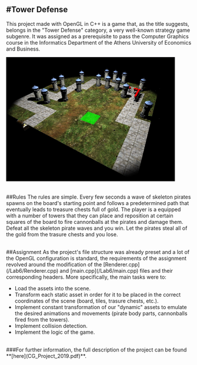 #Tower Defense
----

This project made with OpenGL in C++ is a game that, as the title suggests, belongs in the "Tower Defense" category, a very well-known strategy game subgenre. It was assigned as a prerequisite to pass the Computer Graphics course in the Informatics Department of the Athens University of Economics and Business.

![An image of what the game looks like](Cover.png)
<br></br>

##Rules
The rules are simple. Every few seconds a wave of skeleton pirates spawns on the board's starting point and follows a predetermined path that eventually leads to treasure chests full of gold. The player is a equipped with a number of towers that they can place and reposition at certain squares of the board to fire cannonballs at the pirates and damage them. Defeat all the skeleton pirate waves and you win. Let the pirates steal all of the gold from the trasure chests and you lose. 

<br>
##Assignment
As the project's file structure was already preset and a lot of the OpenGL configuration is standard, the requirements of the assignment revolved around the modification of the [Renderer.cpp](/Lab6/Renderer.cpp) and [main.cpp](/Lab6/main.cpp) files and their corresponding headers. More specifically, the main tasks were to:

- Load the assets into the scene.
- Transform each static asset in order for it to be placed in the correct coordinates of the scene (board, tiles, trasure chests, etc.).
- Implement constant transformation of our "dynamic" assets to emulate the desired animations and movements (pirate body parts, cannonballs fired from the towers).
- Implement collision detection.
- Implement the logic of the game.


<br>
###For further information, the full description of the project can be found **[here](CG_Project_2019.pdf)**.
